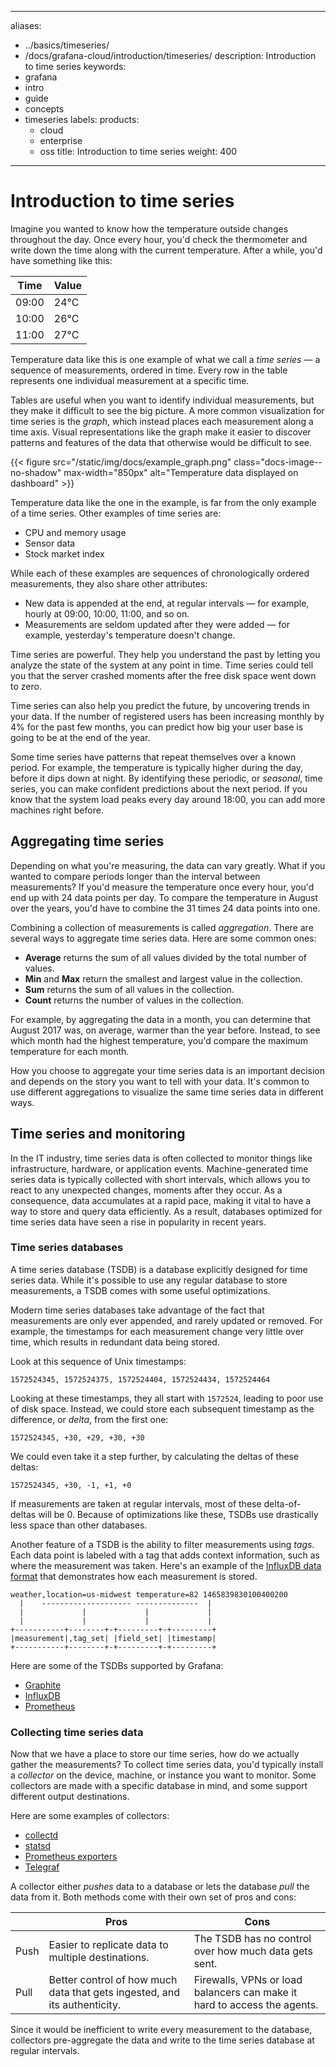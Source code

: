 -----

aliases:

- ../basics/timeseries/
- /docs/grafana-cloud/introduction/timeseries/
  description: Introduction to time series
  keywords:
- grafana
- intro
- guide
- concepts
- timeseries
  labels:
  products:
  - cloud
  - enterprise
  - oss
    title: Introduction to time series
    weight: 400

-----

# Introduction to time series

Imagine you wanted to know how the temperature outside changes throughout the day. Once every hour, you'd check the thermometer and write down the time along with the current temperature. After a while, you'd have something like this:

| Time  | Value |
| ----- | ----- |
| 09:00 | 24°C  |
| 10:00 | 26°C  |
| 11:00 | 27°C  |

Temperature data like this is one example of what we call a *time series* — a sequence of measurements, ordered in time. Every row in the table represents one individual measurement at a specific time.

Tables are useful when you want to identify individual measurements, but they make it difficult to see the big picture. A more common visualization for time series is the *graph*, which instead places each measurement along a time axis. Visual representations like the graph make it easier to discover patterns and features of the data that otherwise would be difficult to see.

{{\< figure src="/static/img/docs/example\_graph.png" class="docs-image--no-shadow" max-width="850px" alt="Temperature data displayed on dashboard" \>}}

Temperature data like the one in the example, is far from the only example of a time series. Other examples of time series are:

- CPU and memory usage
- Sensor data
- Stock market index

While each of these examples are sequences of chronologically ordered measurements, they also share other attributes:

- New data is appended at the end, at regular intervals — for example, hourly at 09:00, 10:00, 11:00, and so on.
- Measurements are seldom updated after they were added — for example, yesterday's temperature doesn't change.

Time series are powerful. They help you understand the past by letting you analyze the state of the system at any point in time. Time series could tell you that the server crashed moments after the free disk space went down to zero.

Time series can also help you predict the future, by uncovering trends in your data. If the number of registered users has been increasing monthly by 4% for the past few months, you can predict how big your user base is going to be at the end of the year.

Some time series have patterns that repeat themselves over a known period. For example, the temperature is typically higher during the day, before it dips down at night. By identifying these periodic, or *seasonal*, time series, you can make confident predictions about the next period. If you know that the system load peaks every day around 18:00, you can add more machines right before.

## Aggregating time series

Depending on what you're measuring, the data can vary greatly. What if you wanted to compare periods longer than the interval between measurements? If you'd measure the temperature once every hour, you'd end up with 24 data points per day. To compare the temperature in August over the years, you'd have to combine the 31 times 24 data points into one.

Combining a collection of measurements is called *aggregation*. There are several ways to aggregate time series data. Here are some common ones:

- **Average** returns the sum of all values divided by the total number of values.
- **Min** and **Max** return the smallest and largest value in the collection.
- **Sum** returns the sum of all values in the collection.
- **Count** returns the number of values in the collection.

For example, by aggregating the data in a month, you can determine that August 2017 was, on average, warmer than the year before. Instead, to see which month had the highest temperature, you'd compare the maximum temperature for each month.

How you choose to aggregate your time series data is an important decision and depends on the story you want to tell with your data. It's common to use different aggregations to visualize the same time series data in different ways.

## Time series and monitoring

In the IT industry, time series data is often collected to monitor things like infrastructure, hardware, or application events. Machine-generated time series data is typically collected with short intervals, which allows you to react to any unexpected changes, moments after they occur. As a consequence, data accumulates at a rapid pace, making it vital to have a way to store and query data efficiently. As a result, databases optimized for time series data have seen a rise in popularity in recent years.

### Time series databases

A time series database (TSDB) is a database explicitly designed for time series data. While it's possible to use any regular database to store measurements, a TSDB comes with some useful optimizations.

Modern time series databases take advantage of the fact that measurements are only ever appended, and rarely updated or removed. For example, the timestamps for each measurement change very little over time, which results in redundant data being stored.

Look at this sequence of Unix timestamps:

    1572524345, 1572524375, 1572524404, 1572524434, 1572524464

Looking at these timestamps, they all start with `1572524`, leading to poor use of disk space. Instead, we could store each subsequent timestamp as the difference, or *delta*, from the first one:

    1572524345, +30, +29, +30, +30

We could even take it a step further, by calculating the deltas of these deltas:

    1572524345, +30, -1, +1, +0

If measurements are taken at regular intervals, most of these delta-of-deltas will be 0. Because of optimizations like these, TSDBs use drastically less space than other databases.

Another feature of a TSDB is the ability to filter measurements using *tags*. Each data point is labeled with a tag that adds context information, such as where the measurement was taken. Here's an example of the [InfluxDB data format](https://docs.influxdata.com/influxdb/v1.7/write_protocols/line_protocol_tutorial/#syntax) that demonstrates how each measurement is stored.

    weather,location=us-midwest temperature=82 1465839830100400200
      |    -------------------- --------------  |
      |             |             |             |
      |             |             |             |
    +-----------+--------+-+---------+-+---------+
    |measurement|,tag_set| |field_set| |timestamp|
    +-----------+--------+-+---------+-+---------+

Here are some of the TSDBs supported by Grafana:

- [Graphite](https://graphiteapp.org/)
- [InfluxDB](https://www.influxdata.com/products/influxdb-overview/)
- [Prometheus](https://prometheus.io/)

### Collecting time series data

Now that we have a place to store our time series, how do we actually gather the measurements? To collect time series data, you'd typically install a *collector* on the device, machine, or instance you want to monitor. Some collectors are made with a specific database in mind, and some support different output destinations.

Here are some examples of collectors:

- [collectd](https://collectd.org/)
- [statsd](https://github.com/statsd/statsd)
- [Prometheus exporters](https://prometheus.io/docs/instrumenting/exporters/)
- [Telegraf](https://github.com/influxdata/telegraf)

A collector either *pushes* data to a database or lets the database *pull* the data from it. Both methods come with their own set of pros and cons:

|      | Pros                                                                      | Cons                                                                     |
| ---- | ------------------------------------------------------------------------- | ------------------------------------------------------------------------ |
| Push | Easier to replicate data to multiple destinations.                        | The TSDB has no control over how much data gets sent.                    |
| Pull | Better control of how much data that gets ingested, and its authenticity. | Firewalls, VPNs or load balancers can make it hard to access the agents. |

Since it would be inefficient to write every measurement to the database, collectors pre-aggregate the data and write to the time series database at regular intervals.
